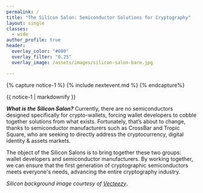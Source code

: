 ```yaml
---
permalink: /
title: "The Silicon Salon: Semiconductor Solutions for Cryptography"
layout: single
classes:
  - wide
author_profile: true
header:
  overlay_color: "#000"
  overlay_filter: "0.25"
  overlay_image: /assets/images/silicon-salon-bare.jpg

---
```


{% capture notice-1 %}
{% include nextevent.md %}
{% endcapture%}

<div class="notice--success">{{ notice-1 | markdownify }}</div>

***What is the Silicon Salon?*** Currently, there are no semiconductors designed specifically for crypto-wallets, forcing wallet developers to cobble together solutions from what exists. Fortunately, that’s about to change, thanks to semiconductor manufacturers such as CrossBar and Tropic Square, who are seeking to directly address the cryptocurrency, digital identity & assets markets. 

The object of the Silicon Salons is to bring together these two groups: wallet developers and semiconductor manufacturers. By working together, we can ensure that the first generation of cryptographic semiconductors meets everyone's needs, advancing the entire cryptography industry.



_Silicon background image courtesy of  [Vecteezy](https://www.vecteezy.com/vector-art/344822-printed-circuit-board-vector-illustration)_.
